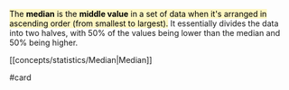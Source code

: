 <mark style="background: #FFF3A3A6;">The **median** is the **middle value** in a set of data when it's arranged in ascending order (from smallest to largest).</mark> It essentially divides the data into two halves, with 50% of the values being lower than the median and 50% being higher.

[[concepts/statistics/Median|Median]]

#card 